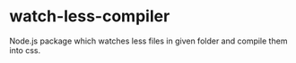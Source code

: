 # watch-less-compiler
Node.js package which watches less files in given folder and compile them into css.
